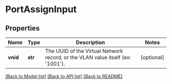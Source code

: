 # PortAssignInput


## Properties
Name | Type | Description | Notes
------------ | ------------- | ------------- | -------------
**vnid** | **str** | The UUID of the Virtual Network record, or the VLAN value itself (ex: &#39;1001&#39;). | [optional] 

[[Back to Model list]](../README.md#documentation-for-models) [[Back to API list]](../README.md#documentation-for-api-endpoints) [[Back to README]](../README.md)


